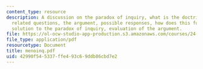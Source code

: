```yaml
---
content_type: resource
description: A discussion on the paradox of inquiry, what is the doctrine of recollection,
  related questions, the argument, possible responses, how does this function as a
  solution to the paradox of inquiry, evaluation of the argument.
file: https://ol-ocw-studio-app-production.s3.amazonaws.com/courses/24-200-ancient-philosophy-fall-2004/42990f545337ffe493c69ddb86cbd7e2_menoinq.pdf
file_type: application/pdf
resourcetype: Document
title: menoinq.pdf
uid: 42990f54-5337-ffe4-93c6-9ddb86cbd7e2
---
```

